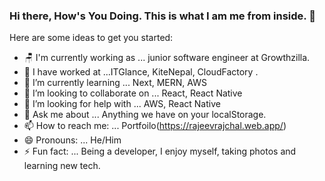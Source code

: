 ### Hi there, How's You Doing. This is what I am me from inside.  👋

Here are some ideas to get you started:
- 🪑 I'm currently working as ... junior software engineer at Growthzilla.
- 🔭 I have worked at ...ITGlance, KiteNepal, CloudFactory .
- 🌱 I’m currently learning ... Next, MERN, AWS 
- 👯 I’m looking to collaborate on ... React, React Native
- 🤔 I’m looking for help with ... AWS, React Native
- 💬 Ask me about ... Anything we have on your localStorage. 
- 📫 How to reach me: ... Portfoilo(https://rajeevrajchal.web.app/)
- 😄 Pronouns: ... He/Him 
- ⚡ Fun fact: ... Being a developer, I enjoy myself, taking photos and learning new tech.


